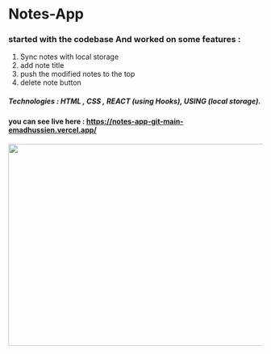 # Notes-App

### started with the codebase And worked on some  features  : 

1. Sync notes with local storage 
2. add note title
3. push the modified notes to the top 
4. delete note button

##### Technologies : HTML , CSS , REACT (using Hooks), USING (local storage).

#### you can see live here : https://notes-app-git-main-emadhussien.vercel.app/


<img src = "https://user-images.githubusercontent.com/31719363/166115970-02a16b81-4b8f-4330-944b-43d92f6e28be.png" style = "width : 800px ; height : 400px"  />
